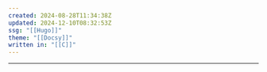 ```yaml
---
created: 2024-08-28T11:34:38Z
updated: 2024-12-10T08:32:53Z
ssg: "[[Hugo]]"
theme: "[[Docsy]]"
written in: "[[C]]"
---
```

****